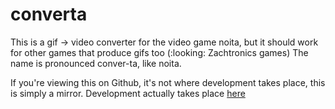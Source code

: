 # converta

This is a gif -> video converter for the video game noita, but it should work for other games that produce gifs too (:looking: Zachtronics games) 
The name is pronounced conver-ta, like noita.

If you're viewing this on Github, it's not where development takes place, this is simply a mirror. Development actually takes place [here](https://code.myon.xyz/converta)
